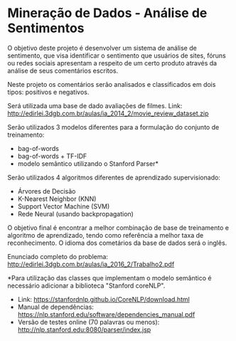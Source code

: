# Mineração de Dados - Análise de Sentimentos


O objetivo deste projeto é desenvolver um sistema de análise de sentimento, que visa identificar o sentimento que usuários de sites, fóruns ou redes sociais apresentam a respeito de um certo produto através da análise de seus comentários escritos. 

Neste projeto os comentários serão analisados e classificados em dois tipos: positivos e negativos. 

Será utilizada uma base de dado avaliações de filmes.
Link: http://edirlei.3dgb.com.br/aulas/ia_2014_2/movie_review_dataset.zip

Serão utilizados 3 modelos diferentes para a formulação do conjunto de treinamento:
- bag-of-words 
- bag-of-words + TF-IDF
- modelo semântico utilizando o Stanford Parser*

Serão utilizados 4 algoritmos diferentes de aprendizado supervisionado:
- Árvores de Decisão
- K-Nearest Neighbor (KNN)
- Support Vector Machine (SVM)
- Rede Neural (usando backpropagation)

O objetivo final é encontrar a melhor combinação de base de treinamento e algoritmo de aprendizado, tendo como referência a melhor taxa de reconhecimento.
O idioma dos cometários da base de dados será o inglês.

Enunciado completo do problema:
http://edirlei.3dgb.com.br/aulas/ia_2016_2/Trabalho2.pdf


*Para utilização das classes que implementam o modelo semântico é necessário adicionar a biblioteca "Stanford coreNLP".
- Link: https://stanfordnlp.github.io/CoreNLP/download.html
- Manual de dependências:
https://nlp.stanford.edu/software/dependencies_manual.pdf
- Versão de testes online (70 palavras ou menos):
http://nlp.stanford.edu:8080/parser/index.jsp
